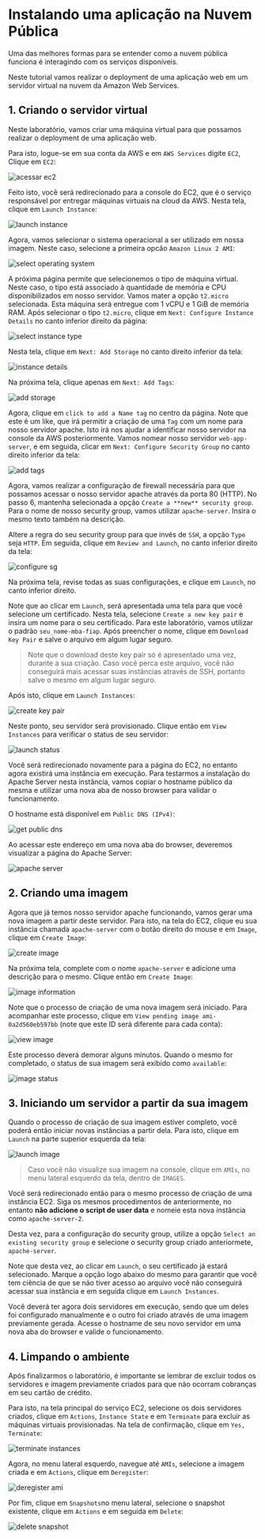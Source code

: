 # Instalando uma aplicação na Nuvem Pública

Uma das melhores formas para se entender como a nuvem pública funciona é interagindo com os serviços disponíveis.

Neste tutorial vamos realizar o deployment de uma aplicação web em um servidor virtual na nuvem da Amazon Web Services.


## 1. Criando o servidor virtual

Neste laboratório, vamos criar uma máquina virtual para que possamos realizar o deployment de uma aplicação web.

Para isto, logue-se em sua conta da AWS e em `AWS Services` digite `EC2`, Clique em `EC2`:

![acessar ec2](/01-DeployAplicacao/images/acessar_ec2.png)

Feito isto, você será redirecionado para a console do EC2, que é o serviço responsável por entregar máquinas virtuais na cloud da AWS. Nesta tela, clique em `Launch Instance`:

![launch instance](/01-DeployAplicacao/images/launch_instance.png)

Agora, vamos selecionar o sistema operacional a ser utilizado em nossa imagem. Neste caso, selecione a primeira opcão `Amazon Linux 2 AMI`:

![select operating system](/01-DeployAplicacao/images/select_operating_system.png)

A próxima página permite que selecionemos o tipo de máquina virtual. Neste caso, o tipo está associado à quantidade de memória e CPU disponibilizados em nosso servidor. Vamos mater a opção `t2.micro` selecionada. Esta máquina será entregue com 1 vCPU e 1 GiB de memória RAM. Após selecionar o tipo `t2.micro`, clique em `Next: Configure Instance Details` no canto inferior direito da página:

![select instance type](/01-DeployAplicacao/images/instance_type.png)


Nesta tela, clique em `Next: Add Storage` no canto direito inferior da tela:

![instance details](/01-DeployAplicacao/images/instance_details.png)

Na próxima tela, clique apenas em `Next: Add Tags`:

![add storage](/01-DeployAplicacao/images/add_storage.png)

Agora, clique em `click to add a Name tag` no centro da página. Note que este é um like, que irá permitir a criação de uma `Tag` com um nome para nosso servidor apache. Isto irá nos ajudar a identificar nosso servidor na console da AWS posteriormente. Vamos nomear nosso servidor `web-app-server`, e em seguida, clicar em `Next: Configure Security Group` no canto direito inferior da tela:

![add tags](/01-DeployAplicacao/images/add_tags.png)

Agora, vamos realizar a configuração de firewall necessária para que possamos acessar o nosso servidor apache através da porta 80 (HTTP). No passo 6, mantenha selecionada a opção `Create a **new** security group`. Para o nome de nosso security group, vamos utilizar `apache-server`. Insira o mesmo texto também na descrição.

Altere a regra do seu security group para que invés de `SSH`, a opção `Type` seja `HTTP`. Em seguida, clique em `Review and Launch`, no canto inferior direito da tela:

![configure sg](/01-DeployAplicacao/images/configure_sg.png)

Na próxima tela, revise todas as suas configurações, e clique em `Launch`, no canto inferior direito.

Note que ao clicar em `Launch`, será apresentada uma tela para que você selecione um certificado. Nesta tela, selecione `Create a new key pair` e insira um nome para o seu certificado. Para este laboratório, vamos utilizar o padrão `seu_nome-mba-fiap`. Após preencher o nome, clique em `Download Key Pair` e salve o arquivo em algum lugar seguro.

>Note que o download deste key pair só é apresentado uma vez, durante a sua criação. Caso você perca este arquivo, você não conseguirá mais acessar suas instâncias através de SSH, portanto salve o mesmo em algum lugar seguro.

Após isto, clique em `Launch Instances`:

![create key pair](/01-DeployAplicacao/images/create_key_pair.png)

Neste ponto, seu servidor será provisionado. Clique então em `View Instances` para verificar o status de seu servidor:

![launch status](/01-DeployAplicacao/images/launch_status.png)

Você será redirecionado novamente para a página do EC2, no entanto agora existirá uma instância em execução. Para testarmos a instalação do Apache Server nesta instância, vamos copiar o hostname público da mesma e utilizar uma nova aba de nosso browser para validar o funcionamento.

O hostname está disponível em `Public DNS (IPv4)`:

![get public dns](/01-DeployAplicacao/images/get_public_dns.png)

Ao acessar este endereço em uma nova aba do browser, deveremos visualizar a página do Apache Server:

![apache server](/01-DeployAplicacao/images/apache_server.png)


## 2. Criando uma imagem

Agora que já temos nosso servidor apache funcionando, vamos gerar uma nova imagem a partir deste servidor. Para isto, na tela do EC2, clique eu sua instância chamada `apache-server` com o botão direito do mouse e em `Image`, clique em `Create Image`:

![create image](/01-DeployAplicacao/images/create_image.png)

Na próxima tela, complete com o nome `apache-server` e adicione uma descrição para o mesmo. Clique então em `Create Image`:

![image information](/01-DeployAplicacao/images/image_information.png)

Note que o processo de criação de uma nova imagem será iniciado. Para acompanhar este processo, clique em `View pending image ami-0a2d560eb597bb` (note que este ID será diferente para cada conta):

![view image](/01-DeployAplicacao/images/view_image.png)

Este processo deverá demorar alguns minutos. Quando o mesmo for completado, o status de sua imagem será exibido como `available`:

![image status](/01-DeployAplicacao/images/image_status.png)


## 3. Iniciando um servidor a partir da sua imagem

Quando o processo de criação de sua imagem estiver completo, você poderá então iniciar novas instâncias a partir dela. Para isto, clique em `Launch` na parte superior esquerda da tela:

![launch image](/01-DeployAplicacao/images/launch_image.png)

> Caso você não visualize sua imagem na console, clique em `AMIs`, no menu lateral esquerdo da tela, dentro de `IMAGES`.

Você será redirecionado então para o mesmo processo de criação de uma instância EC2. Siga os mesmos procedimentos de anteriormente, no entanto **não adicione o script de user data** e nomeie esta nova instância como `apache-server-2`.

Desta vez, para a configuração do security group, utilize a opção `Select an existing security group` e selecione o security group criado anteriormete, `apache-server`.

Note que desta vez, ao clicar em `Launch`, o seu certificado já estará selecionado. Marque a opção logo abaixo do mesmo para garantir que você tem ciência de que se não tiver acesso ao arquivo você não conseguirá acessar sua instância e em seguida clique em `Launch Instances`.

Você deverá ter agora dois servidores em execução, sendo que um deles foi configurado manualmente e o outro foi criado através de uma imagem previamente gerada. Acesse o hostname de seu novo servidor em uma nova aba do browser e valide o funcionamento.

## 4. Limpando o ambiente

Após finalizarmos o laboratório, é importante se lembrar de excluir todos os servidores e imagem previamente criados para que não ocorram cobranças em seu cartão de crédito.

Para isto, na tela principal do serviço EC2, selecione os dois servidores criados, clique em `Actions`, `Instance State` e em `Terminate` para excluir as máquinas virtuais provisionadas. Na tela de confirmação, clique em `Yes, Terminate`:

![terminate instances](/01-DeployAplicacao/images/terminate_instances.png)

Agora, no menu lateral esquerdo, navegue até `AMIs`, selecione a imagem criada e em `Actions`, clique em `Deregister`:

![deregister ami](/01-DeployAplicacao/images/deregister_ami.png)

Por fim, clique em `Snapshots`no menu lateral, selecione o snapshot existente, clique em `Actions` e em seguida em `Delete`:

![delete snapshot](/01-DeployAplicacao/images/delete_snapshot.png)
